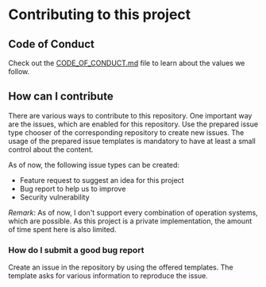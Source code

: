 # Contributing to this project

## Code of Conduct

Check out the [CODE_OF_CONDUCT.md](CODE_OF_CONDUCT.md) file to learn about the values we follow.

## How can I contribute

There are various ways to contribute to this repository. One important way are the issues, which 
are enabled for this repository. Use the prepared issue type chooser of the corresponding repository to create
new issues. The usage of the prepared issue templates is mandatory to have at least a small control about the 
content.

As of now, the following issue types can be created:

* Feature request to suggest an idea for this project
* Bug report to help us to improve
* Security vulnerability

_Remark_: As of now, I don't support every combination of operation systems, which are possible. As
this project is a private implementation, the amount of time spent here is also limited.

### How do I submit a good bug report

Create an issue in the repository by using the offered templates. The template asks for various
information to reproduce the issue.

